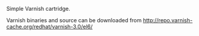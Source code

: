 Simple Varnish cartridge.


Varnish binaries and source can be downloaded from http://repo.varnish-cache.org/redhat/varnish-3.0/el6/
